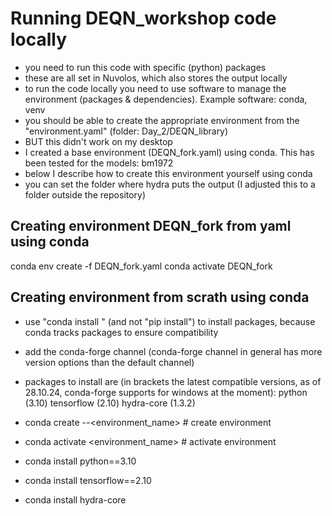 # Running DEQN_workshop code locally
- you need to run this code with specific (python) packages
- these are all set in Nuvolos, which also stores the output locally
- to run the code locally you need to use software to manage the environment (packages & dependencies). Example software: conda, venv
- you should be able to create the appropriate environment from the "environment.yaml" (folder: Day_2/DEQN_library)
- BUT this didn't work on my desktop
- I created a base environment (DEQN_fork.yaml) using conda. This has been tested for the models: bm1972 
- below I describe how to create this environment yourself using conda
- you can set the folder where hydra puts the output (I adjusted this to a folder outside the repository)

## Creating environment DEQN_fork from yaml using conda
conda env create -f DEQN_fork.yaml
conda activate DEQN_fork

## Creating environment from scrath using conda
- use "conda install <packagename>" (and not "pip install") to install packages, because conda tracks packages to ensure compatibility
- add the conda-forge channel (conda-forge channel in general has more version options than the default channel)
- packages to install are (in brackets the latest compatible versions, as of 28.10.24, conda-forge supports for windows at the moment):
python (3.10)
tensorflow (2.10)
hydra-core (1.3.2)

- conda create --<environment_name> # create environment
- conda activate <environment_name> # activate environment
- conda install python==3.10
- conda install tensorflow==2.10
- conda install hydra-core